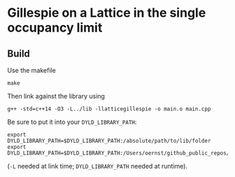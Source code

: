 # Gillespie on a Lattice in the single occupancy limit

## Build

Use the makefile
```
make
```
Then link against the library using
```
g++ -std=c++14 -O3 -L../lib -llatticegillespie -o main.o main.cpp
```
Be sure to put it into your `DYLD_LIBRARY_PATH`:
```
export DYLD_LIBRARY_PATH=$DYLD_LIBRARY_PATH:/absolute/path/to/lib/folder
export DYLD_LIBRARY_PATH=$DYLD_LIBRARY_PATH:/Users/oernst/github_public_repos/LatticeGillespieCpp/lib
```
(`-L` needed at link time; `DYLD_LIBRARY_PATH` needed at runtime).